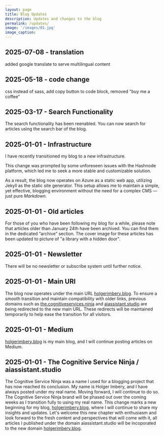 ```yaml
---
layout: page
title: Blog Updates
description: Updates and changes to the blog  
permalink: /updates/
image: '/images/01.jpg'
image_caption: 
---
```

## 2025-07-08 - translation
added google translate to serve multilingual content  

## 2025-05-18 - code change
css instead of sass, add copy button to code block, removed "buy me a coffee"

## 2025-03-17 - Search Functionality
The search functionality has been reenabled. You can now search for articles using the search bar of the blog.

## 2025-01-01 - Infrastructure  
I have recently transitioned my blog to a new infrastructure.

This change was prompted by some unforeseen issues with the Hashnode platform, which led me to seek a more stable and customizable solution. 

As a result, the blog now operates on Azure as a static web app, utilizing Jekyll as the static site generator. This setup allows me to maintain a simple, yet effective, blogging environment without the need for a complex CMS —  just pure *Markdown*.

##  2025-01-01 - Old articles

For those of you who have been following my blog for a while, please note that articles older than January 24th have been archived. You can find them in the dedicated “archive” section. The cover image for these articles has been updated to picture of "a library with a hidden door".

## 2025-01-01 - Newsletter

There will be no newsletter or subscribe system until further notice. 

##  2025-01-01 - Main URI
The blog now operates under the main URL [holgerimbery.blog](https://holgerimbery.blog). To ensure a smooth transition and maintain compatibility with older links, previous domains such as [the.cognitiveservices.ninja](https://the.cognitiveservices.ninja) and [aiassistant.studio](https://aiassistant.studio) are being redirected to the new main URL. These redirects will be maintained temporarily to help ease the transition for all visitors.

##  2025-01-01 - Medium
[holgerimbery.blog](https://holgerimbery.blog) is my main blog, and I will continue posting articles on Medium.


##  2025-01-01 - The Cognitive Service Ninja / aiassistant.studio
The Cognitive Service Ninja was a name I used for a blogging project that has now reached its conclusion. My name is Holger Imbery, and I have always posted under my real name. Moving forward, I will continue to do so. The Cognitive Service Ninja brand will be phased out over the coming weeks as I transition fully to using my real name. This change marks a new beginning for my blog, [holgerimbery.blog](https://holgerimbery.blog), where I will continue to share my insights and updates. Let's welcome this new chapter with enthusiasm and look forward to the fresh content and perspectives that will come with it, all articles I published under the domain aiassistant.studio will be incoporated to the new domain [holgerimbery.blog](https://holgerimbery.blog).


